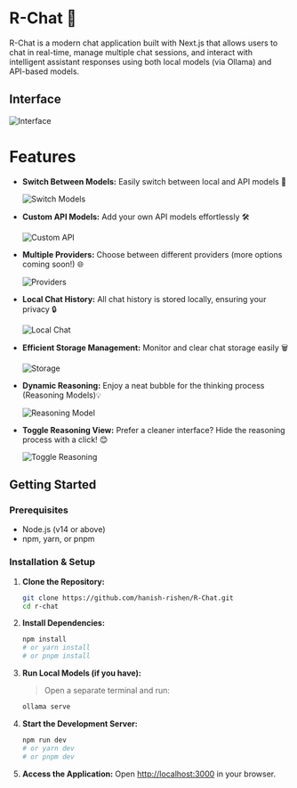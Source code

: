 # R-Chat 🚀

R-Chat is a modern chat application built with Next.js that allows users to chat in real-time, manage multiple chat sessions, and interact with intelligent assistant responses using both local models (via Ollama) and API-based models.

<!-- Screenshots -->
## Interface

![Interface](https://github.com/user-attachments/assets/88d0ba68-3b08-4a73-a04c-2677b6b66346) 

# Features

- **Switch Between Models:** Easily switch between local and API models 🔄
  
  ![Switch Models](https://github.com/user-attachments/assets/575231c8-a587-4d59-a08c-7b7009d4db81) 

- **Custom API Models:** Add your own API models effortlessly 🛠️
  
  ![Custom API](https://github.com/user-attachments/assets/3212c2c2-ff24-44eb-aeff-957316203261) 

- **Multiple Providers:** Choose between different providers (more options coming soon!) 🌐
  
  ![Providers](https://github.com/user-attachments/assets/24de4110-ac10-4e81-811f-695ca8053175) 

- **Local Chat History:** All chat history is stored locally, ensuring your privacy 🔒
  
  ![Local Chat](https://github.com/user-attachments/assets/595925df-8329-48b9-9ca6-fcae38abf8df)
 

- **Efficient Storage Management:** Monitor and clear chat storage easily 🗑️
  
  ![Storage](https://github.com/user-attachments/assets/2b123f6d-6ed9-42b0-b510-15a3829371d0) 

- **Dynamic Reasoning:** Enjoy a neat bubble for the thinking process (Reasoning Models)💡
  
  ![Reasoning Model](https://github.com/user-attachments/assets/12c08cc9-1fa1-44f4-aa7e-825f35d1e624) 

- **Toggle Reasoning View:** Prefer a cleaner interface? Hide the reasoning process with a click! 😊
    
  ![Toggle Reasoning](https://github.com/user-attachments/assets/9e193016-f410-494e-9a5b-0d3d18065212)

## Getting Started

### Prerequisites
- Node.js (v14 or above)
- npm, yarn, or pnpm

### Installation & Setup
1. **Clone the Repository:**
   ```bash
   git clone https://github.com/hanish-rishen/R-Chat.git
   cd r-chat
   ```
2. **Install Dependencies:**
   ```bash
   npm install
   # or yarn install
   # or pnpm install
   ```
3. **Run Local Models (if you have):**
   > Open a separate terminal and run:
   ```bash
   ollama serve
   ```
4. **Start the Development Server:**
   ```bash
   npm run dev
   # or yarn dev
   # or pnpm dev
   ```
5. **Access the Application:**
   Open [http://localhost:3000](http://localhost:3000) in your browser.


